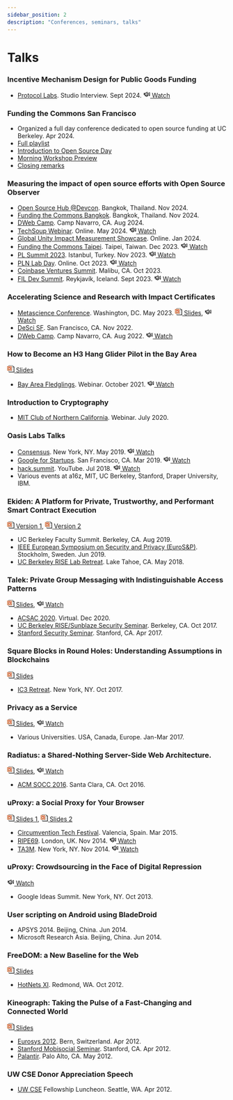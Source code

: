 ```yaml
---
sidebar_position: 2
description: "Conferences, seminars, talks"
---
```


# Talks

### Incentive Mechanism Design for Public Goods Funding
- [Protocol Labs](https://www.protocol.ai/). Studio Interview. Sept 2024.
[![video](/img/ico/video.png) Watch](https://www.youtube.com/watch?v=ZNBQ68f5xC0)

### Funding the Commons San Francisco
- Organized a full day conference dedicated to open source funding at UC Berkeley. Apr 2024.
- [Full playlist](https://www.youtube.com/playlist?list=PL3C6eF-zu5AZC9dFtgMVhnclE5GtnkWvX)
- [Introduction to Open Source Day](https://www.youtube.com/watch?v=XDE5qLUT-QY&list=PL3C6eF-zu5AZC9dFtgMVhnclE5GtnkWvX&index=20)
- [Morning Workshop Preview](https://www.youtube.com/watch?v=6uW2lpoXe7Q&list=PL3C6eF-zu5AZC9dFtgMVhnclE5GtnkWvX&index=12)
- [Closing remarks](https://www.youtube.com/watch?v=vN0jG7LdkII&list=PL3C6eF-zu5AZC9dFtgMVhnclE5GtnkWvX&index=2)

### Measuring the impact of open source efforts with Open Source Observer

- [Open Source Hub @Devcon](https://devcon.org/en/). Bangkok, Thailand. Nov 2024.
- [Funding the Commons Bangkok](https://www.fundingthecommons.io/conferences). Bangkok, Thailand. Nov 2024.
- [DWeb Camp](https://dwebcamp.org/). Camp Navarro, CA. Aug 2024.
- [TechSoup Webinar](https://www.techsoup.org/). Online. May 2024.
[![video](/img/ico/video.png) Watch](https://www.youtube.com/watch?v=cNhQJ5FmvjQ)
- [Global Unity Impact Measurement Showcase](http://globalunity.org/). Online. Jan 2024.
- [Funding the Commons Taipei](https://fundingthecommons.io/). Taipei, Taiwan. Dec 2023.
[![video](/img/ico/video.png) Watch](https://youtu.be/D7xS0fgRYuQ?si=wQTk9HIEi8PqA4_f)
- [PL Summit 2023](https://plsummit23.labweek.io/). Istanbul, Turkey. Nov 2023.
[![video](/img/ico/video.png) Watch](https://youtu.be/sHvdBRj3kxE?si=MdhUTOBzkqk4zzZV&t=6250)
- [PLN Lab Day](https://plnnews.substack.com/p/pln-updates-oct-23). Online. Oct 2023.
[![video](/img/ico/video.png) Watch](https://www.youtube.com/watch?v=V7sI5pO3TT0&t=1354s)
- [Coinbase Ventures Summit](https://www.cbvsummit.com/). Malibu, CA. Oct 2023.
- [FIL Dev Summit](https://fildev.io/). Reykjavík, Iceland. Sept 2023.
[![video](/img/ico/video.png) Watch](https://www.youtube.com/watch?v=szGLQDwm_E0)

### Accelerating Science and Research with Impact Certificates
- [Metascience Conference](https://metascience.info/). Washington, DC. May 2023.
[![ppt](/img/ico/ppt.gif) Slides](https://osf.io/8utaj),
[![video](/img/ico/video.png) Watch](https://www.youtube.com/watch?v=_mLdx48B7zE&list=PLChfyH8TVDGlPTcKrVboBaf6QAGSJt1hQ&index=23)
- [DeSci SF](https://www.weavechain.com/desci-sf-22). San Francisco, CA. Nov 2022.
- [DWeb Camp](https://dwebcamp.org/). Camp Navarro, CA. Aug 2022.
[![video](/img/ico/video.png) Watch](https://archive.org/details/25-17_45_accelerating_academic_research_with_impact_certificates.mp4)

### How to Become an H3 Hang Glider Pilot in the Bay Area
[![ppt](/img/ico/ppt.gif) Slides](https://docs.google.com/presentation/d/e/2PACX-1vSNsP6HI8bEMUf-I-6g_IwBRLFLSuqEtXo8LeZZT20pZsxmlM40T-7DeE-ZcOrUaY8RSz_coN_P9oxx/pub?start=false&loop=false&delayms=3000)
- [Bay Area Fledglings](https://www.bayareafledglings.org/). Webinar. October 2021.
[![video](/img/ico/video.png) Watch](https://www.youtube.com/watch?v=HApqPFUfb6M)

### Introduction to Cryptography
- [MIT Club of Northern California](https://www.mitcnc.org/). Webinar. July 2020.

### Oasis Labs Talks

- [Consensus](https://www.coindesk.com/events/consensus-2019). New York, NY. May 2019.
[![video](/img/ico/video.png) Watch](https://www.youtube.com/watch?v=IarJkHqW3f8&list=PL95nAPefnkfxpjaIyzEPTBmoaKZVKXdUm&index=2)
- [Google for Startups](https://www.galvanize.com/events). San Francisco, CA. Mar 2019.
[![video](/img/ico/video.png) Watch](https://www.youtube.com/watch?v=Unf__FNDFPM)
- [hack.summit](https://hacksummit.org/). YouTube. Jul 2018.
[![video](/img/ico/video.png) Watch](https://www.youtube.com/watch?v=GAXhWBSOOJM)
- Various events at a16z, MIT, UC Berkeley, Stanford, Draper University, IBM.

### Ekiden: A Platform for Private, Trustworthy, and Performant Smart Contract Execution
[![ppt](/img/ico/ppt.gif) Version 1](https://www.dropbox.com/s/vkzxq23hs45nrm8/20180523-Ekiden.pdf?dl=0),
[![ppt](/img/ico/ppt.gif) Version 2](https://www.dropbox.com/s/j7s7g0scqe76ccn/20190601-Ekiden.pdf?dl=0)
- UC Berkeley Faculty Summit. Berkeley, CA. Aug 2019.
- [IEEE European Symposium on Security and Privacy (EuroS&P)](https://www.ieee-security.org/TC/EuroSP2019/). Stockholm, Sweden. Jun 2019.
- [UC Berkeley RISE Lab Retreat](https://rise.cs.berkeley.edu/events/). Lake Tahoe, CA. May 2018.

### Talek: Private Group Messaging with Indistinguishable Access Patterns
[![ppt](/img/ico/ppt.gif) Slides](https://www.dropbox.com/s/63u1f5uek0m79ij/2017-talek.pdf?dl=0),
[![video](/img/ico/video.png) Watch](https://www.youtube.com/watch?v=-CIg3zA67RA)
- [ACSAC 2020](https://www.acsac.org/). Virtual. Dec 2020.
- [UC Berkeley RISE/Sunblaze Security Seminar](http://security.cs.berkeley.edu/). Berkeley, CA. Oct 2017.
- [Stanford Security Seminar](https://crypto.stanford.edu/seclab/sem.html). Stanford, CA. Apr 2017.

### Square Blocks in Round Holes: Understanding Assumptions in Blockchains
[![ppt](/img/ico/ppt.gif) Slides](https://www.dropbox.com/s/6tlcl2ecd63du09/201710-blockchain-assumptions.pdf?dl=0)
- [IC3 Retreat](https://www.initc3.org/). New York, NY. Oct 2017.

### Privacy as a Service
[![ppt](/img/ico/ppt.gif) Slides](/slides/2017-privacy-as-a-service.pdf),
[![video](/img/ico/video.png) Watch](https://www.youtube.com/watch?v=EUw5c54IUL0)
- Various Universities. USA, Canada, Europe. Jan-Mar 2017.

### Radiatus: a Shared-Nothing Server-Side Web Architecture.
[![ppt](/img/ico/ppt.gif) Slides](/slides/2016-socc-radiatus.pptx),
[![video](/img/ico/video.png) Watch](https://www.youtube.com/watch?v=etpSmuW3YQA)
- [ACM SOCC 2016](https://acmsocc.github.io/2016/). Santa Clara, CA. Oct 2016.

### uProxy: a Social Proxy for Your Browser
[![ppt](/img/ico/ppt.gif) Slides 1](https://ripe69.ripe.net/presentations/27-uProxy.pdf),
[![ppt](/img/ico/ppt.gif) Slides 2](/slides/2014-ripe-uproxy.pdf)
- [Circumvention Tech Festival](https://openitp.org/festival/circumvention-tech-festival.html). Valencia, Spain. Mar 2015.
- [RIPE69](https://ripe69.ripe.net/). London, UK. Nov 2014.
[![video](/img/ico/video.png) Watch](https://ripe69.ripe.net/archives/video/189)
- [TA3M](https://ta3m.org/). New York, NY. Nov 2014.
[![video](/img/ico/video.png) Watch](https://www.youtube.com/watch?v=ljiHVe--DtM)

### uProxy: Crowdsourcing in the Face of Digital Repression
[![video](/img/ico/video.png) Watch](http://www.youtube.com/watch?v=aGOXMRJWSeg)
- Google Ideas Summit. New York, NY. Oct 2013.

### User scripting on Android using BladeDroid
- APSYS 2014. Beijing, China. Jun 2014.
- Microsoft Research Asia. Beijing, China. Jun 2014.

### FreeDOM: a New Baseline for the Web
[![ppt](/img/ico/ppt.gif) Slides](/slides/2012-hotnets-freedom.pptx)
- [HotNets XI](http://conferences.sigcomm.org/hotnets/2012/). Redmond, WA. Oct 2012.

### Kineograph: Taking the Pulse of a Fast-Changing and Connected World
[![ppt](/img/ico/ppt.gif) Slides](/slides/2012-eurosys-kineograph.pptx)
- [Eurosys 2012](http://www1.unine.ch/eurosys2012/). Bern, Switzerland. Apr 2012.
- [Stanford Mobisocial Seminar](https://mobisocial.stanford.edu/). Stanford, CA. Apr 2012.
- [Palantir](http://www.palantir.com/). Palo Alto, CA. May 2012.

### UW CSE Donor Appreciation Speech
- [UW CSE](https://www.cs.washington.edu/) Fellowship Luncheon. Seattle, WA. Apr 2012.
